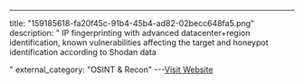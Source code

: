 ---
title: "159185618-fa20f45c-91b4-45b4-ad82-02becc648fa5.png"
description: "
IP fingerprinting with advanced datacenter+region identification, known vulnerabilities affecting the target and honeypot identification according to Shodan data

"
external_category: "OSINT & Recon"
---[Visit Website](https://user-images.githubusercontent.com/24555810/159185618-fa20f45c-91b4-45b4-ad82-02becc648fa5.png)

